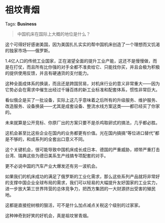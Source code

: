 # 祖坟青烟

Tags: **Business**

> 中国机床在国际上大概的地位是什么？



这个可得好好感谢美国，因为美国扎扎实实的帮中国机床创造了一个理想而又饥渴的独家市场——俄罗斯。

1.4亿人口的传统工业国家，正在渴望全面的提升工业产能，这还不是慢慢做，而是在打仗，而且所有比你强的对手全都不准卖给它、只能找你买，并且会极为积极的提供使用反馈，并且有硬通货的支付能力。

这种全面成体系的换装，而且还是跨国贸易，对机床行业的意义非常重大——因为它势必会在需求中催生出经过千锤百炼的新工业标准和配套体系，惯性非常巨大。

看似俄企是买了一批设备，实际上这几乎意味着之后所有的升级服务、维护服务、改造服务、设备换装——尤其是成套设备、整流水线方案这类——都已经买了你家的。

未来就算是公开竞标、你原厂出的方案只要不是杀鸡取卵式的搞法，几乎都必胜。

这机会甚至比这些企业在国内的业务都更有价值。光在国内搞搞“等位进口替代”都是不够的，和成系列的全套出口意义不同。

这个关键机会，很可能导致中国机床成长成日本、德国的严重威胁，顺带严重打击台湾、瑞典这些为德日美系生产线搞专项配套的对手。

更不必说中国的汽车产业大爆发还有另一波机会。

如果我们的机床成功的满足了俄罗斯的工业化需求，那么这些系列产品就将非常好的支撑中国企业全球布局的需求，我们可以轻易的大幅提升友好国家的工业实力，进一步放大第三世界阵营的总体竞争力，把西方集团的一大财源挤出受害的殖民地。

这都是直接挖树根的狠活，可不是什么加点减点关税这个级别的过家家。

这种神奇到好笑的好机会，真是祖坟冒青烟。




